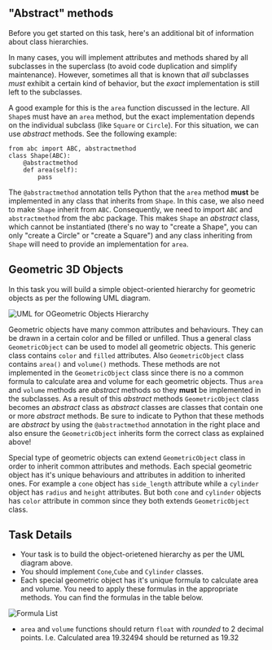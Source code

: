 ## "Abstract" methods

Before you get started on this task, here's an additional bit of information about class hierarchies.

In many cases, you will implement attributes and methods shared by all subclasses in the superclass (to avoid code duplication and simplify maintenance). However, sometimes all that is known that *all* subclasses *must* exhibit a certain kind of behavior, but the *exact* implementation is still left to the subclasses.

A good example for this is the `area` function discussed in the lecture. All `Shape`s must have an `area` method, but the exact implementation depends on the individual subclass (like `Square` or `Circle`). For this situation, we can use *abstract* methods. See the following example:

```
from abc import ABC, abstractmethod
class Shape(ABC):
    @abstractmethod
    def area(self):
        pass
```

The `@abstractmethod` annotation tells Python that the `area` method **must** be implemented in any class that inherits from `Shape`. In this case, we also need to make `Shape` inherit from `ABC`. Consequently, we need to import `ABC` and `abstractmethod` from the abc package. This makes `Shape` an *abstract* class, which cannot be instantiated (there's no way to "create a Shape", you can only "create a Circle" or "create a Square") and any class inheriting from `Shape` will need to provide an implementation for `area`.

## Geometric 3D Objects

In this task you will build a simple object-oriented hierarchy for geometric objects as per the following UML diagram.

![UML for OGeometric Objects Hierarchy](resource/uml.png)

Geometric objects have many common attributes and behaviours. They can be drawn in a certain color and be filled or unfilled. Thus a general class `GeometricObject` can be used to model all geometric objects. This generic class contains `color` and `filled` attributes. Also `GeometricObject` class contains `area()` and `volume()` methods. These methods are not implemented in the `GeometricObject` class since there is no a common formula to calculate area and volume for each geometric objects. Thus `area` and `volume` methods are *abstract* methods so they **must** be implemented in the subclasses. As a result of this *abstract* methods `GeometricObject` class becomes an *abstract* class as *abstract* classes are classes that contain one or more *abstract* methods. Be sure to indicate to Python that these methods are *abstract* by using the `@abstractmethod` annotation in the right place and also ensure the `GeometricObject` inherits form the correct class as explained above!

Special type of geometric objects can extend `GeometricObject` class in order to inherit common attributes and methods. Each special geometric object has it's unique behaviours and attributes in addition to inherited ones. For example a `cone` object has `side_length` attribute while a `cylinder` object has `radius` and `height` attributes. But both `cone` and `cylinder` objects has `color` attribute in common since they both extends `GeometricObject` class.

## Task Details

* Your task is to build the object-orietened hierarchy as per the UML diagram above.
* You should implement `Cone`,`Cube` and `Cylinder` classes.
* Each special geometric object has it's unique formula to calculate area and volume. You need to apply these formulas in the appropriate methods. You can find the formulas in the table below.

 ![Formula List](resource/formula.png)

* `area` and `volume` functions should return `float` with *rounded* to 2 decimal points. I.e. Calculated area 19.32494 should be returned as 19.32
